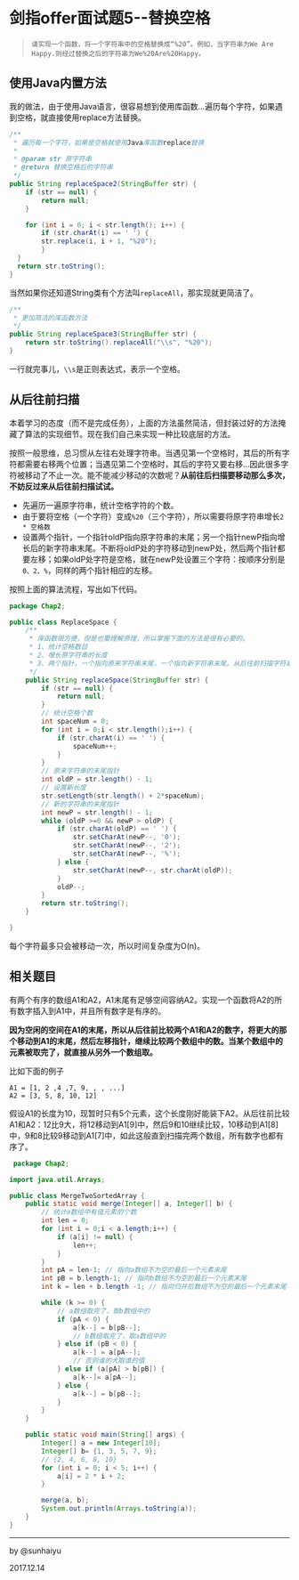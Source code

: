 # 剑指offer面试题5--替换空格

> ```
> 请实现一个函数，将一个字符串中的空格替换成“%20”。例如，当字符串为We Are Happy.则经过替换之后的字符串为We%20Are%20Happy。
> ```

## 使用Java内置方法

我的做法，由于使用Java语言，很容易想到使用库函数...遍历每个字符，如果遇到空格，就直接使用replace方法替换。

```java
/**
 * 遍历每一个字符，如果是空格就使用Java库函数replace替换
 *
 * @param str 原字符串
 * @return 替换空格后的字符串
 */
public String replaceSpace2(StringBuffer str) {
  	if (str == null) {
    	return null;
  	}

  	for (int i = 0; i < str.length(); i++) {
    	if (str.charAt(i) == ' ') {
      	str.replace(i, i + 1, "%20");
    	}
  }
  return str.toString();
}
```

当然如果你还知道String类有个方法叫`replaceAll`，那实现就更简洁了。

```java
/**
 * 更加简洁的库函数方法
 */
public String replaceSpace3(StringBuffer str) {
  	return str.toString().replaceAll("\\s", "%20");
}
```

一行就完事儿，`\\s`是正则表达式，表示一个空格。

## 从后往前扫描

本着学习的态度（而不是完成任务），上面的方法虽然简洁，但封装过好的方法掩藏了算法的实现细节。现在我们自己来实现一种比较底层的方法。

按照一般思维，总习惯从左往右处理字符串。当遇见第一个空格时，其后的所有字符都需要右移两个位置；当遇见第二个空格时，其后的字符又要右移...因此很多字符被移动了不止一次。能不能减少移动的次数呢？**从前往后扫描要移动那么多次，不妨反过来从后往前扫描试试。**

- 先遍历一遍原字符串，统计空格字符的个数。
- 由于要将空格（一个字符）变成`%20`（三个字符），所以需要将原字符串增长`2 * 空格数`
- 设置两个指针，一个指针oldP指向原字符串的末尾；另一个指针newP指向增长后的新字符串末尾。不断将oldP处的字符移动到newP处，然后两个指针都要左移；如果oldP处字符是空格，就在newP处设置三个字符：按顺序分别是`0、2、%`，同样的两个指针相应的左移。

按照上面的算法流程，写出如下代码。

```java
package Chap2;

public class ReplaceSpace {
    /**
     * 库函数很方便，但是也要理解原理，所以掌握下面的方法是很有必要的。
     * 1、统计空格数目
     * 2、增长原字符串的长度
     * 3、两个指针，一个指向原来字符串末尾，一个指向新字符串末尾。从后往前扫描字符串，并左移指针
     */
    public String replaceSpace(StringBuffer str) {
        if (str == null) {
            return null;
        }
        // 统计空格个数
        int spaceNum = 0;
        for (int i = 0;i < str.length();i++) {
            if (str.charAt(i) == ' ') {
                spaceNum++;
            }
        }
        // 原来字符串的末尾指针
        int oldP = str.length() - 1;
        // 设置新长度
        str.setLength(str.length() + 2*spaceNum);
        // 新的字符串的末尾指针
        int newP = str.length() - 1;
        while (oldP >=0 && newP > oldP) {
            if (str.charAt(oldP) == ' ') {
                str.setCharAt(newP--, '0');
                str.setCharAt(newP--, '2');
                str.setCharAt(newP--, '%');
            } else {
                str.setCharAt(newP--, str.charAt(oldP));
            }
            oldP--;
        }
        return str.toString();
    }

}

```

每个字符最多只会被移动一次，所以时间复杂度为O(n)。

## 相关题目

有两个有序的数组A1和A2，A1末尾有足够空间容纳A2。实现一个函数将A2的所有数字插入到A1中，并且所有数字是有序的。

**因为空闲的空间在A1的末尾，所以从后往前比较两个A1和A2的数字，将更大的那个移动到A1的末尾，然后左移指针，继续比较两个数组中的数。当某个数组中的元素被取完了，就直接从另外一个数组取。**

比如下面的例子

```
A1 = [1, 2 ,4 ,7, 9, , , ...]
A2 = [3, 5, 8, 10, 12]
```

假设A1的长度为10，现暂时只有5个元素，这个长度刚好能装下A2。从后往前比较A1和A2：12比9大，将12移动到A1[9]中，然后9和10继续比较，10移动到A1[8]中，9和8比较9移动到A1[7]中，如此这般直到扫描完两个数组，所有数字也都有序了。

```java
 package Chap2;

import java.util.Arrays;

public class MergeTwoSortedArray {
    public static void merge(Integer[] a, Integer[] b) {
        // 统计a数组中有值元素的个数
        int len = 0;
        for (int i = 0;i < a.length;i++) {
            if (a[i] != null) {
                len++;
            }
        }
        int pA = len-1; // 指向a数组不为空的最后一个元素末尾
        int pB = b.length-1; // 指向b数组不为空的最后一个元素末尾
        int k = len + b.length -1; // 指向归并后数组不为空的最后一个元素末尾

        while (k >= 0) {
            // a数组取完了，取b数组中的
            if (pA < 0) {
                a[k--] = b[pB--];
                // b数组取完了，取a数组中的
            } else if (pB < 0) {
                a[k--] = a[pA--];
                // 否则谁的大取谁的值
            } else if (a[pA] > b[pB]) {
                a[k--]= a[pA--];
            } else {
                a[k--] = b[pB--];
            }
        }
    }

    public static void main(String[] args) {
        Integer[] a = new Integer[10];
        Integer[] b= {1, 3, 5, 7, 9};
        // {2, 4, 6, 8, 10}
        for (int i = 0; i < 5; i++) {
            a[i] = 2 * i + 2;
        }

        merge(a, b);
        System.out.println(Arrays.toString(a));
    }
}

```

---

by @sunhaiyu

2017.12.14
